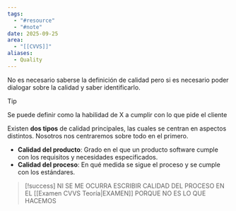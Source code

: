 ```yaml
---
tags:
  - "#resource"
  - "#note"
date: 2025-09-25
area:
  - "[[CVVS]]"
aliases:
  - Quality
---
```

No es necesario saberse la definición de calidad pero si es necesario poder dialogar sobre la calidad y saber identificarlo.

> [!tip]
Se puede definir como la habilidad de X a cumplir con lo que pide el cliente

Existen **dos tipos** de calidad principales, las cuales se centran en aspectos distintos. Nosotros nos centraremos sobre todo en el primero.
- **Calidad del producto**: Grado en el que un producto software cumple con los requisitos y necesidades especificados.
- **Calidad del proceso**: En qué medida se sigue el proceso y se cumple con los estándares.

> [!success]
> NI SE ME OCURRA ESCRIBIR CALIDAD DEL PROCESO EN EL [[Examen CVVS Teoría|EXAMEN]] PORQUE NO ES LO QUE HACEMOS
